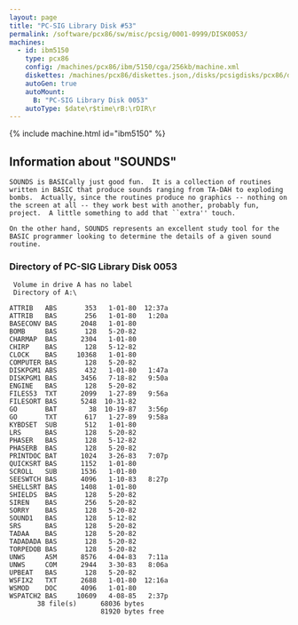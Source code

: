 ```yaml
---
layout: page
title: "PC-SIG Library Disk #53"
permalink: /software/pcx86/sw/misc/pcsig/0001-0999/DISK0053/
machines:
  - id: ibm5150
    type: pcx86
    config: /machines/pcx86/ibm/5150/cga/256kb/machine.xml
    diskettes: /machines/pcx86/diskettes.json,/disks/pcsigdisks/pcx86/diskettes.json
    autoGen: true
    autoMount:
      B: "PC-SIG Library Disk 0053"
    autoType: $date\r$time\rB:\rDIR\r
---
```


{% include machine.html id="ibm5150" %}

## Information about "SOUNDS"

    SOUNDS is BASICally just good fun.  It is a collection of routines
    written in BASIC that produce sounds ranging from TA-DAH to exploding
    bombs.  Actually, since the routines produce no graphics -- nothing on
    the screen at all -- they work best with another, probably fun,
    project.  A little something to add that ``extra'' touch.
    
    On the other hand, SOUNDS represents an excellent study tool for the
    BASIC programmer looking to determine the details of a given sound
    routine.

### Directory of PC-SIG Library Disk 0053

     Volume in drive A has no label
     Directory of A:\

    ATTRIB   ABS       353   1-01-80  12:37a
    ATTRIB   BAS       256   1-01-80   1:20a
    BASECONV BAS      2048   1-01-80
    BOMB     BAS       128   5-20-82
    CHARMAP  BAS      2304   1-01-80
    CHIRP    BAS       128   5-12-82
    CLOCK    BAS     10368   1-01-80
    COMPUTER BAS       128   5-20-82
    DISKPGM1 ABS       432   1-01-80   1:47a
    DISKPGM1 BAS      3456   7-18-82   9:50a
    ENGINE   BAS       128   5-20-82
    FILES53  TXT      2099   1-27-89   9:56a
    FILESORT BAS      5248  10-31-82
    GO       BAT        38  10-19-87   3:56p
    GO       TXT       617   1-27-89   9:58a
    KYBDSET  SUB       512   1-01-80
    LRS      BAS       128   5-20-82
    PHASER   BAS       128   5-12-82
    PHASERB  BAS       128   5-20-82
    PRINTDOC BAT      1024   3-26-83   7:07p
    QUICKSRT BAS      1152   1-01-80
    SCROLL   SUB      1536   1-01-80
    SEESWTCH BAS      4096   1-10-83   8:27p
    SHELLSRT BAS      1408   1-01-80
    SHIELDS  BAS       128   5-20-82
    SIREN    BAS       256   5-20-82
    SORRY    BAS       128   5-20-82
    SOUND1   BAS       128   5-12-82
    SRS      BAS       128   5-20-82
    TADAA    BAS       128   5-20-82
    TADADADA BAS       128   5-20-82
    TORPEDOB BAS       128   5-20-82
    UNWS     ASM      8576   4-04-83   7:11a
    UNWS     COM      2944   3-30-83   8:06a
    UPBEAT   BAS       128   5-20-82
    WSFIX2   TXT      2688   1-01-80  12:16a
    WSMOD    DOC      4096   1-01-80
    WSPATCH2 BAS     10609   4-08-85   2:37p
           38 file(s)      68036 bytes
                           81920 bytes free
